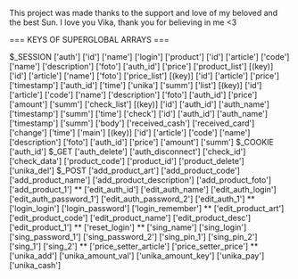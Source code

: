 This project was made thanks to the support and love of my beloved and the best Sun. I love you Vika, thank you for believing in me <3

=== KEYS OF SUPERGLOBAL ARRAYS ===

$_SESSION
	['auth']
		['id']
		['name']
		['login']
	['product']
		['id']
		['article']
		['code']
		['name']
		['description']
		['foto']
		['auth_id']
		['price']
	['product_list']
		[(key)]
			['id']
			['article']
			['name']
			['foto']
	['price_list']
		[(key)]
			['id']
			['article']
			['price']
			['timestamp']
			['auth_id']
			['time']
	['unika']
		['summ']
		['list']
			[(key)]
				['id']
				['article']
				['code']
				['name']
				['description']
				['foto']
				['auth_id']
				['price']
				['amount']
				['summ']
	['check_list']
		[(key)]
			['id']
			['auth_id']
			['auth_name']
			['timestamp']
			['summ']
			['time']
	['check']
		['id']
		['auth_id']
		['auth_name']
		['timestamp']
		['summ']
		['body']
		['received_cash']
		['received_card']
		['change']
		['time']
		['main']
		  [(key)]
			['id']
			['article']
			['code']
			['name']
			['description']
			['foto']
			['auth_id']
			['price']
			['amount']
			['summ']
$_COOKIE
	['auth_id']
$_GET
	['auth_delete']
	['auth_disconnect']
	['check_id']
	['check_data']
	['product_code']
	['product_id']
	['product_delete']
	['unika_del']
$_POST
	['add_product_art']
	['add_product_code']
	['add_product_name']
	['add_product_description']
	['add_product_foto']
	['add_product_1']
**
	['edit_auth_id']
	['edit_auth_name']
	['edit_auth_login']
	['edit_auth_password_1']
	['edit_auth_password_2']
	['edit_auth_1']
**
	['login_login']
	['login_password']
	['login_remember']
**
	['edit_product_art']
	['edit_product_code']
	['edit_product_name']
	['edit_product_desc']
	['edit_product_1']
**
	['reset_login']
**
	['sing_name']
	['sing_login']
	['sing_password_1']
	['sing_password_2']
	['sing_pin_1']
	['sing_pin_2']
	['sing_1']
	['sing_2']
**
	['price_setter_article']
	['price_setter_price']
**
	['unika_add']
	['unika_amount_val']
	['unika_amount_key']
	['unika_pay']
	['unika_cash']